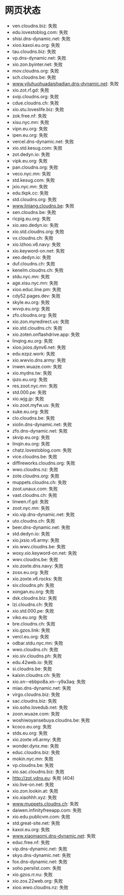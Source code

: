# 网页状态
- ven.cloudns.biz: 失败
- edu.lovestoblog.com: 失败
- shisi.dns-dynamic.net: 失败
- xioo.kaxoi.eu.org: 失败
- tau.cloudns.biz: 失败
- vp.dns-dynamic.net: 失败
- xio.zon.byinter.net: 失败
- mov.cloudns.org: 失败
- sch.cloudns.be: 失败
- www.yiluhuohuadaishadian.dns-dynamic.net: 失败
- xio.zot.rf.gd: 失败
- svip.cloudns.org: 失败
- cdue.cloudns.ch: 失败
- xio.stu.loveslife.biz: 失败
- zok.free.nf: 失败
- xisu.nyc.mn: 失败
- vipn.eu.org: 失败
- ipen.eu.org: 失败
- vercel.dns-dynamic.net: 失败
- xio.std.kesug.com: 失败
- zot.dedyn.io: 失败
- vipk.eu.org: 失败
- pan.cloudns.org: 失败
- veco.nyc.mn: 失败
- std.kesug.com: 失败
- jxio.nyc.mn: 失败
- edu.tkpk.cc: 失败
- std.cloudns.org: 失败
- www.liniang.cloudns.be: 失败
- sen.cloudns.be: 失败
- ricpig.eu.org: 失败
- xio.xeo.dedyn.io: 失败
- xio.std.cloudns.org: 失败
- vx.cloudns.ch: 失败
- xio.lzhoo.v6.navy: 失败
- xio.keyword-on.net: 失败
- xeo.dedyn.io: 失败
- duf.cloudns.ch: 失败
- kenelm.cloudns.ch: 失败
- stdu.nyc.mn: 失败
- age.xisu.nyc.mn: 失败
- xioo.educ.line.pm: 失败
- cdy52.pages.dev: 失败
- skyle.eu.org: 失败
- wvvp.eu.org: 失败
- zfo.cloudns.org: 失败
- xio.zon.myredirect.us: 失败
- xio.std.cloudns.ch: 失败
- xio.zoten.onflashdrive.app: 失败
- linqing.eu.org: 失败
- xioo.jxios.dynv6.net: 失败
- edu.ezpz.work: 失败
- xio.wwvio.dns.army: 失败
- inwen.wuaze.com: 失败
- xio.mydns.tw: 失败
- ipzo.eu.org: 失败
- res.zoot.nyc.mn: 失败
- std.000.pe: 失败
- xio.wjg.jp: 失败
- xio.zoot.myfw.us: 失败
- suke.eu.org: 失败
- clo.cloudns.be: 失败
- xiolin.dns-dynamic.net: 失败
- zfo.dns-dynamic.net: 失败
- skvip.eu.org: 失败
- linqin.eu.org: 失败
- chatz.lovestoblog.com: 失败
- vice.cloudns.be: 失败
- diffireworks.cloudns.org: 失败
- wwo.cloudns.nz: 失败
- zote.cloudns.org: 失败
- muppets.cloudns.ch: 失败
- zoot.unaux.com: 失败
- vast.cloudns.ch: 失败
- linwen.rf.gd: 失败
- zoot.nyc.mn: 失败
- xio.vip.dns-dynamic.net: 失败
- uto.cloudns.ch: 失败
- beer.dns-dynamic.net: 失败
- std.dedyn.io: 失败
- xio.jxsio.v6.army: 失败
- xio.wwv.cloudns.be: 失败
- woxy.xio.keyword-on.net: 失败
- wwv.cloudns.be: 失败
- xio.zoxte.dns.navy: 失败
- zosx.eu.org: 失败
- xio.zoxte.v6.rocks: 失败
- siv.cloudns.ph: 失败
- xongan.eu.org: 失败
- dsk.cloudns.biz: 失败
- lzi.cloudns.ch: 失败
- xio.std.000.pe: 失败
- viko.eu.org: 失败
- bre.cloudns.ch: 失败
- xio.gzos.link: 失败
- vercl.eu.org: 失败
- odbar.stdu.nyc.mn: 失败
- wwo.cloudns.ch: 失败
- xio.siv.cloudns.ph: 失败
- edu.42web.io: 失败
- si.cloudns.be: 失败
- kaixin.cloudns.ch: 失败
- xio.xn--ebbpo8a.xn--y9a3aq: 失败
- miao.dns-dynamic.net: 失败
- virgo.cloudns.biz: 失败
- sac.cloudns.biz: 失败
- xio.soho.lovedub.net: 失败
- zoon.wuaze.com: 失败
- woshiwoyansebuya.cloudns.be: 失败
- kcoco.eu.org: 失败
- stds.eu.org: 失败
- xio.zoxte.v6.army: 失败
- wonder.dynx.me: 失败
- educ.cloudns.biz: 失败
- mokin.nyc.mn: 失败
- vp.cloudns.be: 失败
- xio.sac.cloudns.biz: 失败
- http://zot.ydns.eu: 失败 (404)
- xio.live-on.net: 失败
- xio.zon.lookin.at: 失败
- xio.xiaohhh.xyz: 失败
- www.muppets.cloudns.ch: 失败
- daiwen.infinityfreeapp.com: 失败
- xio.edu.publicvm.com: 失败
- std.great-site.net: 失败
- kaxoi.eu.org: 失败
- www.xiaomaomi.dns-dynamic.net: 失败
- educ.free.nf: 失败
- vip.dns-dynamic.net: 失败
- skyo.dns-dynamic.net: 失败
- fox.dns-dynamic.net: 失败
- soho.perslist.com: 失败
- xio.gzos.rr.nu: 失败
- xio.zos.22web.org: 失败
- xioo.wwo.cloudns.nz: 失败
